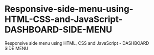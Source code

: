 # Responsive-side-menu-using-HTML-CSS-and-JavaScript-DASHBOARD-SIDE-MENU
Responsive side menu using HTML, CSS and JavaScript - DASHBOARD SIDE MENU
